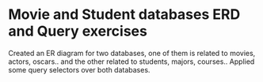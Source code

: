# Movie and Student databases ERD and Query exercises

Created an ER diagram for two databases, one of them is related to movies, actors, oscars.. and the other related to students, majors, courses..
Applied some query selectors over both databases.